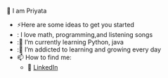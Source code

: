
👋 I am Priyata

- :zap:Here are some ideas to get you started
- : I love math, programming,and listening songs
- :🌱  I’m currently learning Python, java
- :🌱 I’m addicted to learning and growing every day
- 📫 How to find me: 
  - :office: [LinkedIn](https://www.linkedin.com/in/priyata-das-0045951b2)
 
